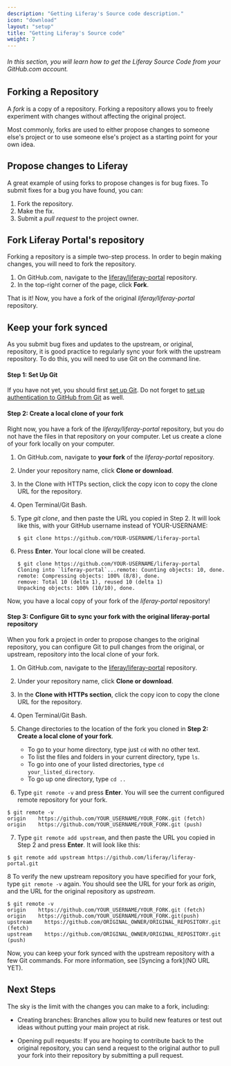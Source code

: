 ```yaml
---
description: "Getting Liferay's Source code description."
icon: "download"
layout: "setup"
title: "Getting Liferay's Source code"
weight: 7
---
```


###### In this section, you will learn how to get the Liferay Source Code from your GitHub.com account.

<article id="forkingARepository">

## Forking a Repository

A *fork* is a copy of a repository. Forking a repository allows you to freely experiment with changes without affecting the original project.

Most commonly, forks are used to either propose changes to someone else's project or to use someone else's project as a starting point for your own idea.

</article>

<article id="proposeChanges">

## Propose changes to Liferay

A great example of using forks to propose changes is for bug fixes. To submit fixes for a bug you have found, you can:

1. Fork the repository.
2. Make the fix.
3. Submit a *pull request* to the project owner.

</article>

<article id="forkLiferay">

## Fork Liferay Portal's repository

Forking a repository is a simple two-step process. In order to begin making changes, you will need to fork the repository.

1. On GitHub.com, navigate to the [liferay/liferay-portal](https://github.com/liferay/liferay-portal)  repository.
2. In the top-right corner of the page, click **Fork**.

That is it! Now, you have a fork of the original *liferay/liferay-portal* repository.

</article>

<article id="keepingForkSynced">

## Keep your fork synced

As you submit bug fixes and updates to the upstream, or original, repository, it is good practice to regularly sync your fork with the upstream repository. To do this, you will need to use Git on the command line.

#### Step 1: Set Up Git

If you have not yet, you should first [set up Git](/setup/setting-up-git.html). Do not forget to [set up authentication to GitHub from Git](/setup/setting-up-git.html#article3) as well.

#### Step 2: Create a local clone of your fork

Right now, you have a fork of the *liferay/liferay-portal* repository, but you do not have the files in that repository on your computer. Let us create a clone of your fork locally on your computer.

1. On GitHub.com, navigate to **your fork** of the *liferay-portal* repository.
2. Under your repository name, click **Clone or download**.
3. In the Clone with HTTPs section, click the copy icon to copy the clone URL for the repository.
4. Open Terminal/Git Bash.
5. Type *git clone*, and then paste the URL you copied in Step 2. It will look like this, with your GitHub username instead of YOUR-USERNAME:

	```
	$ git clone https://github.com/YOUR-USERNAME/liferay-portal
	```

6. Press **Enter**. Your local clone will be created.

	```
	$ git clone https://github.com/YOUR-USERNAME/liferay-portal
	Cloning into `liferay-portal`...remote: Counting objects: 10, done.
	remote: Compressing objects: 100% (8/8), done.
	remove: Total 10 (delta 1), reused 10 (delta 1)
	Unpacking objects: 100% (10/10), done.
	```

Now, you have a local copy of your fork of the *liferay-portal* repository!

#### Step 3: Configure Git to sync your fork with the original liferay-portal repository

When you fork a project in order to propose changes to the original repository, you can configure Git to pull changes from the original, or upstream, repository into the local clone of your fork.

1. On GitHub.com, navigate to the [liferay/liferay-portal](https://github.com/liferay/liferay-portal) repository.
2. Under your repository name, click **Clone or download**.
3. In the **Clone with HTTPs section**, click the copy icon to copy the clone URL for the repository.
4. Open Terminal/Git Bash.
5. Change directories to the location of the fork you cloned in **Step 2: Create a local clone of your fork**.

	- To go to your home directory, type just `cd` with no other text.
	- To list the files and folders in your current directory, type `ls`.
	- To go into one of your listed directories, type `cd your_listed_directory`.
	- To go up one directory, type `cd ..`

6. Type `git remote -v` and press **Enter**. You will see the current configured remote repository for your fork.

```
$ git remote -v
origin    https://github.com/YOUR_USERNAME/YOUR_FORK.git (fetch)
origin    https://github.com/YOUR_USERNAME/YOUR_FORK.git (push)
```

7. Type `git remote add upstream`, and then paste the URL you copied in Step 2 and press **Enter**. It will look like this:

```
$ git remote add upstream https://github.com/liferay/liferay-portal.git
```

8 To verify the new upstream repository you have specified for your fork, type `git remote -v` again. You should see the URL for your fork as *origin*, and the URL for the original repository as *upstream*.

```
$ git remote -v
origin    https://github.com/YOUR_USERNAME/YOUR_FORK.git (fetch)
origin    https://github.com/YOUR_USERNAME/YOUR_FORK.git(push)
upstream    https://github.com/ORIGINAL_OWNER/ORIGINAL_REPOSITORY.git (fetch)
upstream    https://github.com/ORIGINAL_OWNER/ORIGINAL_REPOSITORY.git (push)
```

Now, you can keep your fork synced with the upstream repository with a few Git commands. For more information, see [Syncing a fork](NO URL YET).

[//]: # (TODO -- Add syncing a fork PAGE as an internal page)

</article>

<article id="nextSteps">

## Next Steps

The sky is the limit with the changes you can make to a fork, including:

- Creating branches: Branches allow you to build new features or test out ideas without putting your main project at risk.

- Opening pull requests: If you are hoping to contribute back to the original repository, you can send a request to the original author to pull your fork into their repository by submitting a pull request.

</article>
